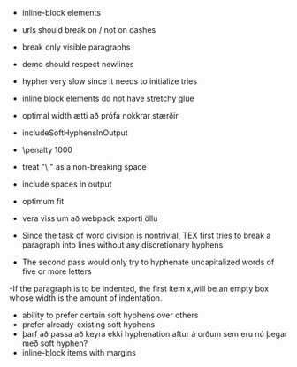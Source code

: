 - inline-block elements
- urls should break on / not on dashes
- break only visible paragraphs
- demo should respect newlines
- hypher very slow since it needs to initialize tries
- inline block elements do not have stretchy glue
- optimal width ætti að prófa nokkrar stærðir
- includeSoftHyphensInOutput
- \penalty 1000

- treat "\ " as a non-breaking space
- include spaces in output

- optimum fit
- vera viss um að webpack exporti öllu

- Since the task of word division is nontrivial, TEX first tries to break a paragraph into lines without any discretionary hyphens
- The second pass would only try to hyphenate uncapitalized words of five or more letters

-If the paragraph is to be indented, the first item x,will be an empty box whose width is the amount of indentation.

- ability to prefer certain soft hyphens over others
- prefer already-existing soft hyphens
- þarf að passa að keyra ekki hyphenation aftur á orðum sem eru nú þegar með soft hyphen?
- inline-block items with margins
